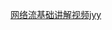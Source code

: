 
[网络流基础讲解视频jyy](https://www.bilibili.com/video/BV1Q7411R7ie/?spm_id_from=333.999.0.0&vd_source=81814b358a165aeb95d9ec698040350e)
